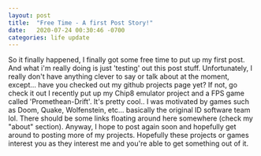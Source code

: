 ```yaml
---
layout: post
title:  "Free Time - A first Post Story!"
date:   2020-07-24 00:30:46 -0700
categories: life update
---
```

So it finally happened, I finally got some free time to put up my first post. And what i'm really doing is just 'testing' out this post stuff. Unfortunately, I really don't have anything clever to say or talk about at the moment, except... have you checked out my github projects page yet? If not, go check it out I recently put up my Chip8 emulator project and a FPS game called 'Promethean-Drift'. It's pretty cool.. I was motivated by games such as Doom, Quake, Wolfenstein, etc... basically the original ID software team lol. There should be some links floating around here somewhere (check my "about" section). Anyway, I hope to post again soon and hopefully get around to posting more of my projects. Hopefully these projects or games interest you as they interest me and you're able to get something out of it.
